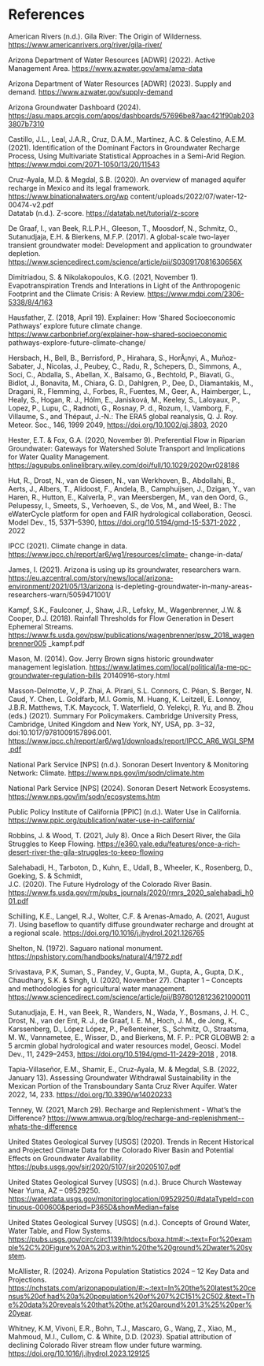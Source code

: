# References

American Rivers (n.d.). Gila River: The Origin of Wilderness. 
https://www.americanrivers.org/river/gila-river/  

Arizona Department of Water Resources [ADWR] (2022). Active Management Area. 
https://www.azwater.gov/ama/ama-data 

Arizona Department of Water Resources [ADWR] (2023). Supply and demand. 
https://www.azwater.gov/supply-demand 

Arizona Groundwater Dashboard (2024). 
https://asu.maps.arcgis.com/apps/dashboards/57696be87aac421f90ab2033807b7310 

Castillo, J.L., Leal, J.A.R., Cruz, D.A.M., Martínez, A.C. & Celestino, A.E.M. (2021). Identification of 
the Dominant Factors in Groundwater Recharge Process, Using Multivariate Statistical 
Approaches in a Semi-Arid Region. https://www.mdpi.com/2071-1050/13/20/11543 

Cruz-Ayala, M.D. & Megdal, S.B. (2020). An overview of managed aquifer recharge in Mexico and 
its legal framework. https://www.binationalwaters.org/wp 
content/uploads/2022/07/water-12-00474-v2.pdf  
Datatab (n.d.). Z-score. https://datatab.net/tutorial/z-score 

De Graaf, I., van Beek, R.L.P.H., Gleeson, T., Moosdorf, N., Schmitz, O., Sutanudjaja, E.H. & 
Bierkens, M.F.P. (2017). A global-scale two-layer transient groundwater model: 
Development and application to groundwater depletion. 
https://www.sciencedirect.com/science/article/pii/S030917081630656X 

Dimitriadou, S. & Nikolakopoulos, K.G. (2021, November 1). Evapotranspiration Trends and 
Interations in Light of the Anthropogenic Footprint and the Climate Crisis: A Review. 
https://www.mdpi.com/2306-5338/8/4/163 

Hausfather, Z. (2018, April 19). Explainer: How ‘Shared Socioeconomic Pathways’ explore future 
climate change. https://www.carbonbrief.org/explainer-how-shared-socioeconomic
pathways-explore-future-climate-change/ 

Hersbach, H., Bell, B., Berrisford, P., Hirahara, S., HorÃ¡nyi, A., Muñoz-Sabater, J., Nicolas, J., 
Peubey, C., Radu, R., Schepers, D., Simmons, A., Soci, C., Abdalla, S., Abellan, X., Balsamo, G., 
Bechtold, P., Biavati, G., Bidlot, J., Bonavita, M., Chiara, G. D., Dahlgren, P., Dee, D., 
Diamantakis, M., Dragani, R., Flemming, J., Forbes, R., Fuentes, M., Geer, A., Haimberger, L., 
Healy, S., Hogan, R. J., Hólm, E., Janisková, M., Keeley, S., Laloyaux, P., Lopez, P., Lupu, C., 
Radnoti, G., Rosnay, P. d., Rozum, I., Vamborg, F., Villaume, S., and Thépaut, J.-N.: The ERA5 
global reanalysis, Q. J. Roy. Meteor. Soc., 146, 1999
2049, https://doi.org/10.1002/qj.3803, 2020  

Hester, E.T. & Fox, G.A. (2020, November 9). Preferential Flow in Riparian Groundwater: 
Gateways for Watershed Solute Transport and Implications for Water Quality Management. 
https://agupubs.onlinelibrary.wiley.com/doi/full/10.1029/2020wr028186

Hut, R., Drost, N., van de Giesen, N., van Werkhoven, B., Abdollahi, B., Aerts, J., Albers, T., Alidoost, 
F., Andela, B., Camphuijsen, J., Dzigan, Y., van Haren, R., Hutton, E., Kalverla, P., van 
Meersbergen, M., van den Oord, G., Pelupessy, I., Smeets, S., Verhoeven, S., de Vos, M., and 
Weel, B.: The eWaterCycle platform for open and FAIR hydrological collaboration, Geosci. 
Model Dev., 15, 5371–5390, https://doi.org/10.5194/gmd-15-5371-2022 , 2022 

IPCC (2021). Climate change in data. https://www.ipcc.ch/report/ar6/wg1/resources/climate- 
change-in-data/ 

James, I. (2021). Arizona is using up its groundwater, researchers warn. 
https://eu.azcentral.com/story/news/local/arizona-environment/2021/05/13/arizona
is-depleting-groundwater-in-many-areas-researchers-warn/5059471001/ 

Kampf, S.K., Faulconer, J., Shaw, J.R., Lefsky, M., Wagenbrenner, J.W. & Cooper, D.J. (2018). 
Rainfall Thresholds for Flow Generation in Desert Ephemeral Streams. 
https://www.fs.usda.gov/psw/publications/wagenbrenner/psw_2018_wagenbrenner005
 _kampf.pdf 

Mason, M. (2014). Gov. Jerry Brown signs historic groundwater management legislation. 
https://www.latimes.com/local/political/la-me-pc-groundwater-regulation-bills
20140916-story.html 

Masson-Delmotte, V., P. Zhai, A. Pirani, S.L. Connors, C. Péan, S. Berger, N. Caud, Y. Chen, L. 
Goldfarb, M.I. Gomis, M. Huang, K. Leitzell, E. Lonnoy, J.B.R. Matthews, T.K. Maycock, T. 
Waterfield, O. Yelekçi, R. Yu, and B. Zhou (eds.) (2021). Summary For Policymakers. 
Cambridge University Press, Cambridge, United Kingdom and New York, NY, USA, pp. 
3−32, doi:10.1017/9781009157896.001. 
https://www.ipcc.ch/report/ar6/wg1/downloads/report/IPCC_AR6_WGI_SPM.pdf 

National Park Service [NPS] (n.d.). Sonoran Desert Inventory & Monitoring Network: Climate. 
https://www.nps.gov/im/sodn/climate.htm 

National Park Service [NPS] (2024). Sonoran Desert Network Ecosystems. 
https://www.nps.gov/im/sodn/ecosystems.htm 

Public Policy Institute of California [PPIC] (n.d.). Water Use in California. 
https://www.ppic.org/publication/water-use-in-california/ 

Robbins, J. & Wood, T. (2021, July 8). Once a Rich Desert River, the Gila Struggles to Keep Flowing. 
https://e360.yale.edu/features/once-a-rich-desert-river-the-gila-struggles-to-keep-flowing 

Salehabadi, H., Tarboton, D., Kuhn, E., Udall, B., Wheeler, K., Rosenberg, D., Goeking, S. & Schmidt,  
J.C. (2020). The Future Hydrology of the Colorado River Basin. 
https://www.fs.usda.gov/rm/pubs_journals/2020/rmrs_2020_salehabadi_h001.pdf 

Schilling, K.E., Langel, R.J., Wolter, C.F. & Arenas-Amado, A. (2021, August 7). Using baseflow to 
quantify diffuse groundwater recharge and drought at a regional scale. 
https://doi.org/10.1016/j.jhydrol.2021.126765 

Shelton, N. (1972). Saguaro national monument. 
https://npshistory.com/handbooks/natural/4/1972.pdf 

Srivastava, P.K, Suman, S., Pandey, V., Gupta, M., Gupta, A., Gupta, D.K., Chaudhary, S.K. & Singh, U. 
(2020, November 27). Chapter 1 – Concepts and methodologies for agricultural water 
management.  
https://www.sciencedirect.com/science/article/pii/B9780128123621000011  

Sutanudjaja, E. H., van Beek, R., Wanders, N., Wada, Y., Bosmans, J. H. C., Drost, N., van der Ent, R. 
J., de Graaf, I. E. M., Hoch, J. M., de Jong, K., Karssenberg, D., López López, P., Peßenteiner, S., 
Schmitz, O., Straatsma, M. W., Vannametee, E., Wisser, D., and Bierkens, M. F. P.: PCR
GLOBWB 2: a 5 arcmin global hydrological and water resources model, Geosci. Model Dev., 
11, 2429–2453, https://doi.org/10.5194/gmd-11-2429-2018 , 2018. 

Tapia-Villaseñor, E.M., Shamir, E., Cruz-Ayala, M. & Megdal, S.B. (2022, January 13). Assessing 
Groundwater Withdrawal Sustainability in the Mexican Portion of the Transboundary Santa 
Cruz River Aquifer. Water 2022, 14, 233. https://doi.org/10.3390/w14020233  

Tenney, W. (2021, March 29). Recharge and Replenishment  - What’s the Difference? 
https://www.amwua.org/blog/recharge-and-replenishment--whats-the-difference 

United States Geological Survey [USGS] (2020). Trends in Recent Historical and Projected Climate 
Data for the Colorado River Basin and Potential Effects on Groundwater Availability. 
https://pubs.usgs.gov/sir/2020/5107/sir20205107.pdf 

United States Geological Survey [USGS] (n.d.). Bruce Church Wasteway Near Yuma, AZ – 09529250. https://waterdata.usgs.gov/monitoringlocation/09529250/#dataTypeId=continuous-000600&period=P365D&showMedian=false 

United States Geological Survey [USGS] (n.d.). Concepts of Ground Water, Water Table, and Flow 
Systems. 
https://pubs.usgs.gov/circ/circ1139/htdocs/boxa.htm#:~:text=For%20example%2C%20Figure%20A%2D3,within%20the%20ground%2Dwater%20system.  

McAllister, R. (2024). Arizona Population Statistics 2024 – 12 Key Data and Projections. 
https://nchstats.com/arizonapopulation/#:~:text=In%20the%20latest%20census%20of,had%20a%20population%20of%207%2C151%2C502.&text=The%20data%20reveals%20that%20the,at%20around%201.3%25%20per%20year.  

Whitney, K.M, Vivoni, E.R., Bohn, T.J., Mascaro, G., Wang, Z., Xiao, M., Mahmoud, M.I., Cullom, C. & White, D.D. (2023). Spatial attribution of declining Colorado River stream flow under 
future warming. https://doi.org/10.1016/j.jhydrol.2023.129125 



